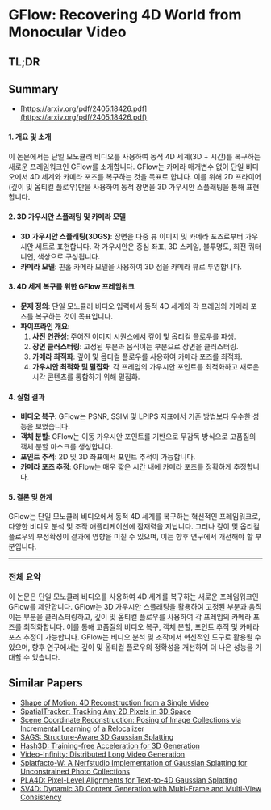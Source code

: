# GFlow: Recovering 4D World from Monocular Video
## TL;DR
## Summary
- [https://arxiv.org/pdf/2405.18426.pdf](https://arxiv.org/pdf/2405.18426.pdf)

#### 1. 개요 및 소개
이 논문에서는 단일 모노큘러 비디오를 사용하여 동적 4D 세계(3D + 시간)를 복구하는 새로운 프레임워크인 GFlow를 소개합니다. GFlow는 카메라 매개변수 없이 단일 비디오에서 4D 세계와 카메라 포즈를 복구하는 것을 목표로 합니다. 이를 위해 2D 프라이어(깊이 및 옵티컬 플로우)만을 사용하여 동적 장면을 3D 가우시안 스플래팅을 통해 표현합니다.

#### 2. 3D 가우시안 스플래팅 및 카메라 모델
- **3D 가우시안 스플래팅(3DGS)**: 장면을 다중 뷰 이미지 및 카메라 포즈로부터 가우시안 세트로 표현합니다. 각 가우시안은 중심 좌표, 3D 스케일, 불투명도, 회전 쿼터니언, 색상으로 구성됩니다.
- **카메라 모델**: 핀홀 카메라 모델을 사용하여 3D 점을 카메라 뷰로 투영합니다.

#### 3. 4D 세계 복구를 위한 GFlow 프레임워크
- **문제 정의**: 단일 모노큘러 비디오 입력에서 동적 4D 세계와 각 프레임의 카메라 포즈를 복구하는 것이 목표입니다.
- **파이프라인 개요**:
  1. **사전 연관성**: 주어진 이미지 시퀀스에서 깊이 및 옵티컬 플로우를 파생.
  2. **장면 클러스터링**: 고정된 부분과 움직이는 부분으로 장면을 클러스터링.
  3. **카메라 최적화**: 깊이 및 옵티컬 플로우를 사용하여 카메라 포즈를 최적화.
  4. **가우시안 최적화 및 밀집화**: 각 프레임의 가우시안 포인트를 최적화하고 새로운 시각 콘텐츠를 통합하기 위해 밀집화.

#### 4. 실험 결과
- **비디오 복구**: GFlow는 PSNR, SSIM 및 LPIPS 지표에서 기존 방법보다 우수한 성능을 보였습니다.
- **객체 분할**: GFlow는 이동 가우시안 포인트를 기반으로 무감독 방식으로 고품질의 객체 분할 마스크를 생성합니다.
- **포인트 추적**: 2D 및 3D 좌표에서 포인트 추적이 가능합니다.
- **카메라 포즈 추정**: GFlow는 매우 짧은 시간 내에 카메라 포즈를 정확하게 추정합니다.

#### 5. 결론 및 한계
GFlow는 단일 모노큘러 비디오에서 동적 4D 세계를 복구하는 혁신적인 프레임워크로, 다양한 비디오 분석 및 조작 애플리케이션에 잠재력을 지닙니다. 그러나 깊이 및 옵티컬 플로우의 부정확성이 결과에 영향을 미칠 수 있으며, 이는 향후 연구에서 개선해야 할 부분입니다.

---

### 전체 요약

이 논문은 단일 모노큘러 비디오를 사용하여 4D 세계를 복구하는 새로운 프레임워크인 GFlow를 제안합니다. GFlow는 3D 가우시안 스플래팅을 활용하여 고정된 부분과 움직이는 부분을 클러스터링하고, 깊이 및 옵티컬 플로우를 사용하여 각 프레임의 카메라 포즈를 최적화합니다. 이를 통해 고품질의 비디오 복구, 객체 분할, 포인트 추적 및 카메라 포즈 추정이 가능합니다. GFlow는 비디오 분석 및 조작에서 혁신적인 도구로 활용될 수 있으며, 향후 연구에서는 깊이 및 옵티컬 플로우의 정확성을 개선하여 더 나은 성능을 기대할 수 있습니다.

## Similar Papers
- [Shape of Motion: 4D Reconstruction from a Single Video](2407.13764.md)
- [SpatialTracker: Tracking Any 2D Pixels in 3D Space](2404.04319.md)
- [Scene Coordinate Reconstruction: Posing of Image Collections via Incremental Learning of a Relocalizer](2404.14351.md)
- [SAGS: Structure-Aware 3D Gaussian Splatting](2404.19149.md)
- [Hash3D: Training-free Acceleration for 3D Generation](2404.06091.md)
- [Video-Infinity: Distributed Long Video Generation](2406.16260.md)
- [Splatfacto-W: A Nerfstudio Implementation of Gaussian Splatting for Unconstrained Photo Collections](2407.12306.md)
- [PLA4D: Pixel-Level Alignments for Text-to-4D Gaussian Splatting](2405.19957.md)
- [SV4D: Dynamic 3D Content Generation with Multi-Frame and Multi-View Consistency](2407.17470.md)
